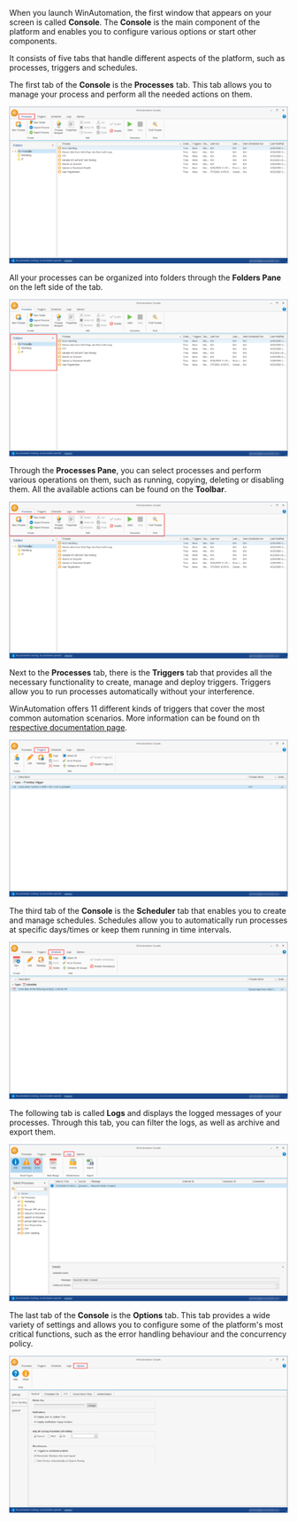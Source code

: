 When you launch WinAutomation, the first window that appears on your screen is called **Console**. The **Console** is the main component of the platform and enables you to configure various options or start other components. 

It consists of five tabs that handle different aspects of the platform, such as processes, triggers and schedules.

The first tab of the **Console** is the **Processes** tab. This tab allows you to manage your process and perform all the needed actions on them. 

![The Processes tab in the Console.](..\media\image-3.png)

All your processes can be organized into folders through the **Folders Pane** on the left side of the tab. 

![The Folders Pane in the Processes tab.](..\media\image-4.png)

Through the **Processes Pane**, you can select processes and perform various operations on them, such as running, copying, deleting or disabling them. All the available actions can be found on the **Toolbar**. 

![The Toolbar in the Processes tab.](..\media\image-5.png)

Next to the **Processes** tab, there is the **Triggers** tab that provides all the necessary functionality to create, manage and deploy triggers. Triggers allow you to run processes automatically without your interference.

WinAutomation offers 11 different kinds of triggers that cover the most common automation scenarios. More information can be found on th [respective documentation page](https://docs.winautomation.com/en/triggers.html).

![The Triggers tab in the Console.](..\media\image-6.png)

The third tab of the **Console** is the **Scheduler** tab that enables you to create and manage schedules. Schedules allow you to automatically run processes at specific days/times or keep them running in time intervals.

![The Scheduler tab in the Console.](..\media\image-7.png)

The following tab is called **Logs** and displays the logged messages of your processes. Through this tab, you can filter the logs, as well as archive and export them.

![The Logs tab in the Console.](..\media\image-8.png)

The last tab of the **Console** is the **Options** tab. This tab provides a wide variety of settings and allows you to configure some of the platform's most critical functions, such as the error handling behaviour and the concurrency policy.

![The Options tab in the Console.](..\media\image-9.png)
